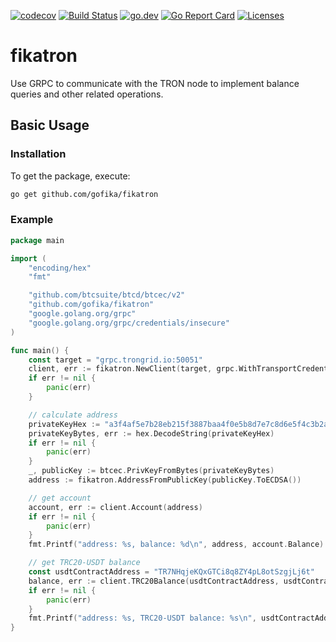 [![codecov](https://codecov.io/gh/gofika/fikatron/branch/main/graph/badge.svg)](https://codecov.io/gh/gofika/fikatron)
[![Build Status](https://github.com/gofika/fikatron/workflows/build/badge.svg)](https://github.com/gofika/fikatron)
[![go.dev](https://img.shields.io/badge/go.dev-reference-007d9c?logo=go&logoColor=white)](https://pkg.go.dev/github.com/gofika/fikatron)
[![Go Report Card](https://goreportcard.com/badge/github.com/gofika/fikatron)](https://goreportcard.com/report/github.com/gofika/fikatron)
[![Licenses](https://img.shields.io/github/license/gofika/fikatron)](LICENSE)

# fikatron

Use GRPC to communicate with the TRON node to implement balance queries and other related operations.


## Basic Usage

### Installation

To get the package, execute:

```bash
go get github.com/gofika/fikatron
```

### Example

```go
package main

import (
	"encoding/hex"
	"fmt"

	"github.com/btcsuite/btcd/btcec/v2"
	"github.com/gofika/fikatron"
	"google.golang.org/grpc"
	"google.golang.org/grpc/credentials/insecure"
)

func main() {
	const target = "grpc.trongrid.io:50051"
	client, err := fikatron.NewClient(target, grpc.WithTransportCredentials(insecure.NewCredentials()))
	if err != nil {
		panic(err)
	}

	// calculate address
	privateKeyHex := "a3f4af5e7b28eb215f3887baa4f0e5b8d7e7c8d6e5f4c3b2a190807060504030"
	privateKeyBytes, err := hex.DecodeString(privateKeyHex)
	if err != nil {
		panic(err)
	}
	_, publicKey := btcec.PrivKeyFromBytes(privateKeyBytes)
	address := fikatron.AddressFromPublicKey(publicKey.ToECDSA())

	// get account
	account, err := client.Account(address)
	if err != nil {
		panic(err)
	}
	fmt.Printf("address: %s, balance: %d\n", address, account.Balance)

	// get TRC20-USDT balance
	const usdtContractAddress = "TR7NHqjeKQxGTCi8q8ZY4pL8otSzgjLj6t"
	balance, err := client.TRC20Balance(usdtContractAddress, usdtContractAddress)
	if err != nil {
		panic(err)
	}
	fmt.Printf("address: %s, TRC20-USDT balance: %s\n", usdtContractAddress, balance.String())
}
```